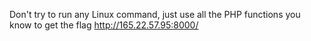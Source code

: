 Don't try to run any Linux command, just use all the PHP functions you know to get the flag
http://165.22.57.95:8000/
